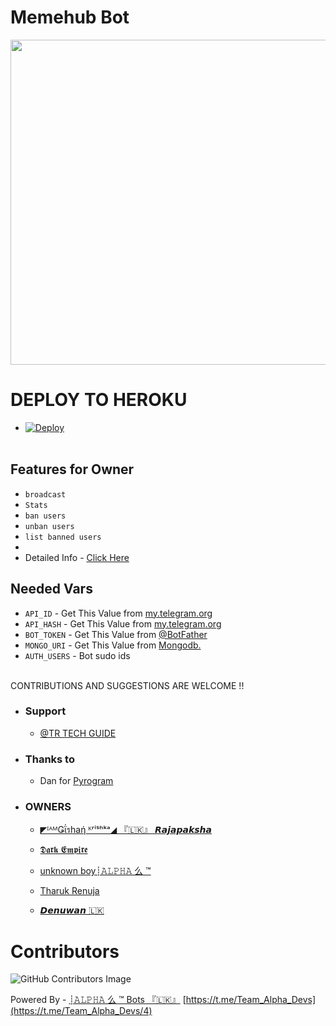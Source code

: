 # Memehub Bot
<p align="center">
<img src="https://telegra.ph/file/81f1836037d836bf6cfcb.jpg" width="520", height="520"></p>


# DEPLOY TO HEROKU
* [![Deploy](https://www.herokucdn.com/deploy/button.svg)](https://heroku.com/deploy)
<br><br>

</details>

## Features for Owner
- `broadcast`
- `Stats`
- `ban users`
- `unban users`
- `list banned users`
- 
- Detailed Info - [Click Here](https://telegra.ph/Owner-Commands-05-19-11)

## Needed Vars
- `API_ID` - Get This Value from [my.telegram.org](https://my.telegram.org)
-  `API_HASH` - Get This Value from [my.telegram.org](https://my.telegram.org)
-  `BOT_TOKEN` - Get This Value from [@BotFather](https://my.telegram.org)
-  `MONGO_URI` - Get This Value from [Mongodb.](https://mongodb.com)
-  `AUTH_USERS` - Bot sudo ids
<br><br>

CONTRIBUTIONS AND SUGGESTIONS ARE WELCOME !!


* ### Support
   - [@TR TECH GUIDE](https://t.me/trtechguide)

* ### Thanks to
   - Dan for [Pyrogram](https://github.com/Pyrogram)
* ### OWNERS
   - [◤ᴵᴬᴹǤΐรhaή ᴷʳⁱˢʰᵏᵃ◢ 『🇱🇰』 ⁪⁬⁮⁮⁮𝙍𝙖𝙟𝙖𝙥𝙖𝙠𝙨𝙝𝙖](https://github.com/Gishankrishka2) 

   - [𝕯𝖆𝖗𝖐 𝕰𝖒𝖕𝖎𝖗𝖊](https://github.com/DARKEMPIRESL) 

   - [unknown boy┊𝙰𝙻𝙿𝙷𝙰 么 ™](https://github.com/tkalum) 
  
   - [Tharuk Renuja](github.com/TharukRenuja)

   - [𝘿𝙚𝙣𝙪𝙬𝙖𝙣 🇱🇰](github.com/imdenuwan)

# Contributors
![GitHub Contributors Image](https://contrib.rocks/image?repo=TeamAlphaTg/Memehubtgsl_bot)

Powered By - [┊𝙰𝙻𝙿𝙷𝙰 么 ™ Bots 『🇱🇰』](https://t.me/AlphaTm_Botz)
             [https://t.me/Team_Alpha_Devs](https://t.me/Team_Alpha_Devs/4)
